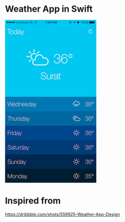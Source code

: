 # Weather App in Swift

![HomeScreen](/IMG_4230.PNG)

# Inspired from

https://dribbble.com/shots/559925-Weather-App-Design
